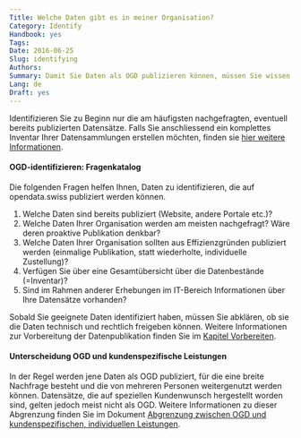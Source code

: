 ```yaml
---
Title: Welche Daten gibt es in meiner Organisation?
Category: Identify
Handbook: yes
Tags:
Date: 2016-06-25
Slug: identifying
Authors:
Summary: Damit Sie Daten als OGD publizieren können, müssen Sie wissen, über welche Daten Ihre Organisation überhaupt verfügt. Idealerweise haben Sie ein Inventar sämtlicher Datensätze Ihrer Organisation. Das ist jedoch nicht zwingend nötig.
Lang: de
Draft: yes
---
```


Identifizieren Sie zu Beginn nur die am häufigsten nachgefragten, eventuell bereits publizierten Datensätze. Falls Sie anschliessend ein komplettes Inventar Ihrer Datensammlungen erstellen möchten, finden sie [hier weitere Informationen](/de/identify/inventory).

#### OGD-identifizieren: Fragenkatalog

Die folgenden Fragen helfen Ihnen, Daten zu identifizieren, die auf opendata.swiss publiziert werden können.

1. Welche Daten sind bereits publiziert (Website, andere Portale etc.)?
2. Welche Daten Ihrer Organisation werden am meisten nachgefragt? Wäre deren proaktive Publikation denkbar?
3. Welche Daten Ihrer Organisation sollten aus Effizienzgründen publiziert werden (einmalige Publikation, statt wiederholte, individuelle Zustellung)?  
4. Verfügen Sie über eine Gesamtübersicht über die Datenbestände (=Inventar)?  
5. Sind im Rahmen anderer Erhebungen im IT-Bereich Informationen über Ihre Datensätze vorhanden?

Sobald Sie geeignete Daten identifiziert haben, müssen Sie abklären, ob sie die Daten technisch und rechtlich freigeben können. Weitere Informationen zur Vorbereitung der Datenpublikation finden Sie im [Kapitel Vorbereiten](/de/category/prepare).

#### Unterscheidung OGD und kundenspezifische Leistungen

In der Regel werden jene Daten als OGD publiziert, für die eine breite Nachfrage besteht und die von mehreren Personen weitergenutzt werden können. Datensätze, die auf speziellen Kundenwunsch hergestellt worden sind, gelten jedoch meist nicht als OGD. Weitere Informationen zu dieser Abgrenzung finden Sie im Dokument [Abgrenzung zwischen OGD und kundenspezifischen, individuellen Leistungen](/de/library/bericht-abgrenzung-leistungen).
